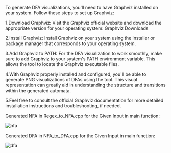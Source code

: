 To generate DFA visualizations, you'll need to have Graphviz installed on your system. Follow these steps to set up Graphviz:

1.Download Graphviz: Visit the Graphviz official website and download the appropriate version for your operating system: Graphviz Downloads

2.Install Graphviz: Install Graphviz on your system using the installer or package manager that corresponds to your operating system.

3.Add Graphviz to PATH: For the DFA visualization to work smoothly, make sure to add Graphviz to your system's PATH environment variable. This allows the tool to locate the Graphviz executable files.

4.With Graphviz properly installed and configured, you'll be able to generate PNG visualizations of DFAs using the tool. This visual representation can greatly aid in understanding the structure and transitions within the generated automata.

5.Feel free to consult the official Graphviz documentation for more detailed installation instructions and troubleshooting, if needed.







Generated NFA in Regex_to_NFA.cpp for the Given Input in main function:



![nfa](https://github.com/0Rorschach1/Theory-of-computation/assets/158524039/e67f61b2-3920-4098-a643-370c59694c00)



Generated DFA in NFA_to_DFA.cpp for the Given Input in main function:





![dfa](https://github.com/0Rorschach1/Theory-of-computation/assets/158524039/dec9775f-9eaa-4ae6-8a5b-a2c3905c7ef4)

